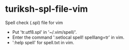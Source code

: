 # turiksh-spl-file-vim
Spell check (.spl) file for vim

* Put 'tr.utf8.spl' in '~/.vim/spell/'.
* Enter the command ':setlocal spell! spelllang=tr' in vim.
* ':help spell' for spell.txt in vim.
